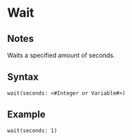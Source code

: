 # Wait

## Notes
Waits a specified amount of seconds.

## Syntax

```
wait(seconds: <#Integer or Variable#>)
```

## Example
```
wait(seconds: 1)
```
